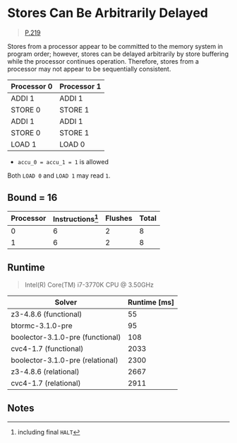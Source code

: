 # Stores Can Be Arbitrarily Delayed

> [P.219](https://www.amd.com/system/files/TechDocs/24593.pdf#page=219)

Stores from a processor appear to be committed to the memory system in program order; however, stores can be delayed arbitrarily by store buffering while the processor continues operation.
Therefore, stores from a processor may not appear to be sequentially consistent.

| Processor 0 | Processor 1 |
| ----------- | ----------- |
| ADDI 1      | ADDI 1      |
| STORE 0     | STORE 1     |
| ADDI 1      | ADDI 1      |
| STORE 0     | STORE 1     |
| LOAD 1      | LOAD 0      |

* `accu_0 = accu_1 = 1` is allowed

Both `LOAD 0` and `LOAD 1` may read `1`.

## Bound = 16

| Processor | Instructions[^1]  | Flushes | Total |
| --------- | ----------------  | ------- | ----- |
| 0         | 6                 | 2       | 8     |
| 1         | 6                 | 2       | 8     |

## Runtime

> Intel(R) Core(TM) i7-3770K CPU @ 3.50GHz

| Solver                           | Runtime [ms] |
| -------------------------------- | ------------ |
| z3-4.8.6 (functional)            | 55           |
| btormc-3.1.0-pre                 | 95           |
| boolector-3.1.0-pre (functional) | 108          |
| cvc4-1.7 (functional)            | 2033         |
| boolector-3.1.0-pre (relational) | 2300         |
| z3-4.8.6 (relational)            | 2667         |
| cvc4-1.7 (relational)            | 2911         |

## Notes

[^1]: including final `HALT`
